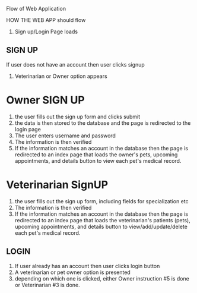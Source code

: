 Flow of Web Application

HOW THE WEB APP should flow

1. Sign up/Login Page loads

 ## SIGN UP
 If user does not have an account then user clicks signup
1. Veterinarian or Owner option appears

# Owner SIGN UP
1. the user fills out the sign up form and clicks submit
2. the data is then stored to the database and the page is redirected to the    login page
3. The user enters username and password
4. The information is then verified 
5. If the information matches an account in the database then the page is redirected to an index page that loads the owner's pets, upcoming appointments, and details button to view each pet's medical record.

# Veterinarian SignUP
1. the user fills out the sign up form, including fields for specialization etc
2. The information is then verified 
3. If the information matches an account in the database then the page is redirected to an index page that loads the veterinarian's patients (pets), upcoming appointments, and details button to view/add/update/delete each pet's medical record.

## LOGIN
1. If user already has an account then user clicks login button
2. A veterinarian or pet owner option is presented
3. depending on which one is clicked, either Owner instruction #5 is done or Veterinarian #3 is done.
  
